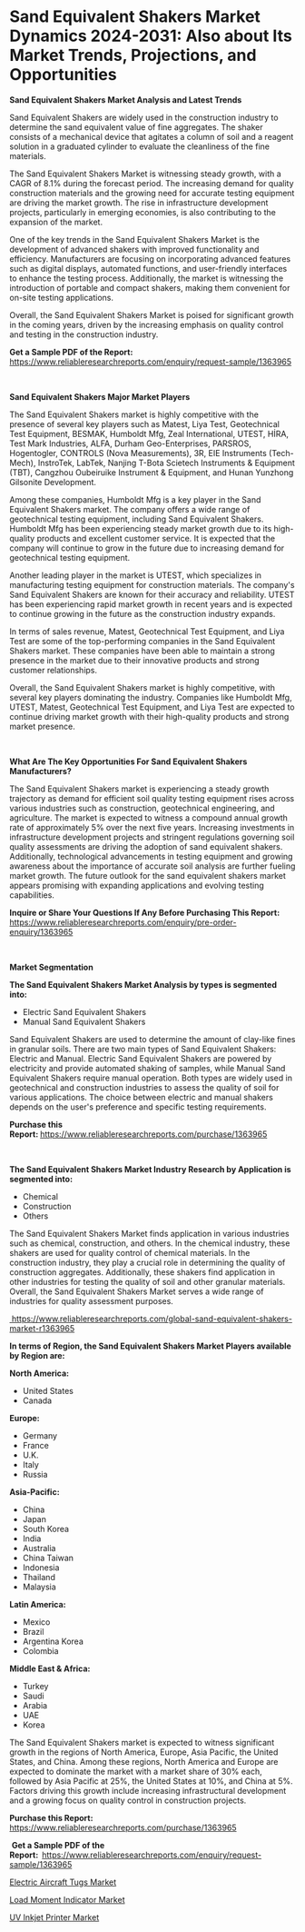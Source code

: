 <p><h1>Sand Equivalent Shakers Market Dynamics 2024-2031: Also about Its Market Trends, Projections, and Opportunities</h1></p><p><strong>Sand Equivalent Shakers Market Analysis and Latest Trends</strong></p>
<p><p>Sand Equivalent Shakers are widely used in the construction industry to determine the sand equivalent value of fine aggregates. The shaker consists of a mechanical device that agitates a column of soil and a reagent solution in a graduated cylinder to evaluate the cleanliness of the fine materials.</p><p>The Sand Equivalent Shakers Market is witnessing steady growth, with a CAGR of 8.1% during the forecast period. The increasing demand for quality construction materials and the growing need for accurate testing equipment are driving the market growth. The rise in infrastructure development projects, particularly in emerging economies, is also contributing to the expansion of the market.</p><p>One of the key trends in the Sand Equivalent Shakers Market is the development of advanced shakers with improved functionality and efficiency. Manufacturers are focusing on incorporating advanced features such as digital displays, automated functions, and user-friendly interfaces to enhance the testing process. Additionally, the market is witnessing the introduction of portable and compact shakers, making them convenient for on-site testing applications.</p><p>Overall, the Sand Equivalent Shakers Market is poised for significant growth in the coming years, driven by the increasing emphasis on quality control and testing in the construction industry.</p></p>
<p><strong>Get a Sample PDF of the Report:&nbsp;</strong> <a href="https://www.reliableresearchreports.com/enquiry/request-sample/1363965">https://www.reliableresearchreports.com/enquiry/request-sample/1363965</a></p>
<p>&nbsp;</p>
<p><strong>Sand Equivalent Shakers Major Market Players</strong></p>
<p><p>The Sand Equivalent Shakers market is highly competitive with the presence of several key players such as Matest, Liya Test, Geotechnical Test Equipment, BESMAK, Humboldt Mfg, Zeal International, UTEST, HİRA, Test Mark Industries, ALFA, Durham Geo-Enterprises, PARSROS, Hogentogler, CONTROLS (Nova Measurements), 3R, EIE Instruments (Tech-Mech), InstroTek, LabTek, Nanjing T-Bota Scietech Instruments & Equipment (TBT), Cangzhou Oubeiruike Instrument & Equipment, and Hunan Yunzhong Gilsonite Development.</p><p>Among these companies, Humboldt Mfg is a key player in the Sand Equivalent Shakers market. The company offers a wide range of geotechnical testing equipment, including Sand Equivalent Shakers. Humboldt Mfg has been experiencing steady market growth due to its high-quality products and excellent customer service. It is expected that the company will continue to grow in the future due to increasing demand for geotechnical testing equipment.</p><p>Another leading player in the market is UTEST, which specializes in manufacturing testing equipment for construction materials. The company's Sand Equivalent Shakers are known for their accuracy and reliability. UTEST has been experiencing rapid market growth in recent years and is expected to continue growing in the future as the construction industry expands.</p><p>In terms of sales revenue, Matest, Geotechnical Test Equipment, and Liya Test are some of the top-performing companies in the Sand Equivalent Shakers market. These companies have been able to maintain a strong presence in the market due to their innovative products and strong customer relationships.</p><p>Overall, the Sand Equivalent Shakers market is highly competitive, with several key players dominating the industry. Companies like Humboldt Mfg, UTEST, Matest, Geotechnical Test Equipment, and Liya Test are expected to continue driving market growth with their high-quality products and strong market presence.</p></p>
<p>&nbsp;</p>
<p><strong>What Are The Key Opportunities For Sand Equivalent Shakers Manufacturers?</strong></p>
<p><p>The Sand Equivalent Shakers market is experiencing a steady growth trajectory as demand for efficient soil quality testing equipment rises across various industries such as construction, geotechnical engineering, and agriculture. The market is expected to witness a compound annual growth rate of approximately 5% over the next five years. Increasing investments in infrastructure development projects and stringent regulations governing soil quality assessments are driving the adoption of sand equivalent shakers. Additionally, technological advancements in testing equipment and growing awareness about the importance of accurate soil analysis are further fueling market growth. The future outlook for the sand equivalent shakers market appears promising with expanding applications and evolving testing capabilities.</p></p>
<p><strong>Inquire or Share Your Questions If Any Before Purchasing This Report:</strong> <a href="https://www.reliableresearchreports.com/enquiry/pre-order-enquiry/1363965">https://www.reliableresearchreports.com/enquiry/pre-order-enquiry/1363965</a></p>
<p>&nbsp;</p>
<p><strong>Market Segmentation</strong></p>
<p><strong>The Sand Equivalent Shakers Market Analysis by types is segmented into:</strong></p>
<p><ul><li>Electric Sand Equivalent Shakers</li><li>Manual Sand Equivalent Shakers</li></ul></p>
<p><p>Sand Equivalent Shakers are used to determine the amount of clay-like fines in granular soils. There are two main types of Sand Equivalent Shakers: Electric and Manual. Electric Sand Equivalent Shakers are powered by electricity and provide automated shaking of samples, while Manual Sand Equivalent Shakers require manual operation. Both types are widely used in geotechnical and construction industries to assess the quality of soil for various applications. The choice between electric and manual shakers depends on the user's preference and specific testing requirements.</p></p>
<p><strong>Purchase this Report:&nbsp;</strong><a href="https://www.reliableresearchreports.com/purchase/1363965">https://www.reliableresearchreports.com/purchase/1363965</a></p>
<p>&nbsp;</p>
<p><strong>The Sand Equivalent Shakers Market Industry Research by Application is segmented into:</strong></p>
<p><ul><li>Chemical</li><li>Construction</li><li>Others</li></ul></p>
<p><p>The Sand Equivalent Shakers Market finds application in various industries such as chemical, construction, and others. In the chemical industry, these shakers are used for quality control of chemical materials. In the construction industry, they play a crucial role in determining the quality of construction aggregates. Additionally, these shakers find application in other industries for testing the quality of soil and other granular materials. Overall, the Sand Equivalent Shakers Market serves a wide range of industries for quality assessment purposes.</p></p>
<p><a href="https://www.reliableresearchreports.com/global-sand-equivalent-shakers-market-r1363965">&nbsp;https://www.reliableresearchreports.com/global-sand-equivalent-shakers-market-r1363965</a></p>
<p><strong>In terms of Region, the Sand Equivalent Shakers Market Players available by Region are:</strong></p>
<p>
    <p> <strong> North America: </strong>
        <ul>
            <li>United States</li>
            <li>Canada</li>
        </ul>
        </p> 
    <p> <strong> Europe: </strong>
        <ul>
            <li>Germany</li>
            <li>France</li>
            <li>U.K.</li>
            <li>Italy</li>
            <li>Russia</li>
        </ul>
        </p> 
    <p> <strong> Asia-Pacific: </strong>
        <ul>
            <li>China</li>
            <li>Japan</li>
            <li>South Korea</li>
            <li>India</li>
            <li>Australia</li>
            <li>China Taiwan</li>
            <li>Indonesia</li>
            <li>Thailand</li>
            <li>Malaysia</li>
        </ul>
        </p> 
    <p> <strong> Latin America: </strong>
        <ul>
            <li>Mexico</li>
            <li>Brazil</li>
            <li>Argentina Korea</li>
            <li>Colombia</li>
        </ul>
        </p> 
    <p> <strong> Middle East & Africa: </strong>
        <ul>
            <li>Turkey</li>
            <li>Saudi</li>
            <li>Arabia</li>
            <li>UAE</li>
            <li>Korea</li>
        </ul>
    </p>
    </p>
<p><p>The Sand Equivalent Shakers market is expected to witness significant growth in the regions of North America, Europe, Asia Pacific, the United States, and China. Among these regions, North America and Europe are expected to dominate the market with a market share of 30% each, followed by Asia Pacific at 25%, the United States at 10%, and China at 5%. Factors driving this growth include increasing infrastructural development and a growing focus on quality control in construction projects.</p></p>
<p><strong>Purchase this Report: </strong><a href="https://www.reliableresearchreports.com/purchase/1363965">https://www.reliableresearchreports.com/purchase/1363965</a></p>
<p>&nbsp;<strong>Get a Sample PDF of the Report:&nbsp;&nbsp;</strong><a href="https://www.reliableresearchreports.com/enquiry/request-sample/1363965">https://www.reliableresearchreports.com/enquiry/request-sample/1363965</a></p>
<p><strong></strong></p>
<p><p><a href="https://github.com/jhonangga41/Market-Research-Report-List-1/blob/main/electric-aircraft-tugs-market.md">Electric Aircraft Tugs Market</a></p><p><a href="https://github.com/jnzzvtbl92/Market-Research-Report-List-1/blob/main/load-moment-indicator-market.md">Load Moment Indicator Market</a></p><p><a href="https://github.com/Seman3302/Market-Research-Report-List-1/blob/main/uv-inkjet-printer-market.md">UV Inkjet Printer Market</a></p></p>